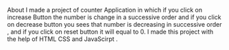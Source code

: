 About
I made a project of counter Application in which if you click on increase Button the number is change in a successive order and if you click on decrease button you sees that number is decreasing in successive order , and if you click on reset button it will equal to 0.
I made this project with the help of HTML CSS and JavaScirpt .
